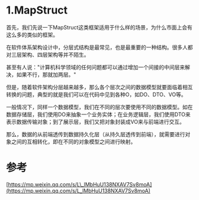 # 1.MapStruct

首先，我们先说一下MapStruct这类框架适用于什么样的场景，为什么市面上会有这么多的类似的框架。

在软件体系架构设计中，分层式结构是最常见，也是最重要的一种结构。很多人都对三层架构、四层架构等并不陌生。

甚至有人说："计算机科学领域的任何问题都可以通过增加一个间接的中间层来解决，如果不行，那就加两层。"

但是，随着软件架构分层越来越多，那么各个层次之间的数据模型就要面临着相互转换的问题，典型的就是我们可以在代码中见到各种O，如DO、DTO、VO等。

一般情况下，同样一个数据模型，我们在不同的层次要使用不同的数据模型。如在数据存储层，我们使用DO来抽象一个业务实体；在业务逻辑层，我们使用DTO来表示数据传输对象；到了展示层，我们又把对象封装成VO来与前端进行交互。

那么，数据的从前端透传到数据持久化层（从持久层透传到前端），就需要进行对象之间的互相转化，即在不同的对象模型之间进行映射。

# 参考

[https://mp.weixin.qq.com/s/L\_lMbHuU138NXAV7Sv8moA](https://mp.weixin.qq.com/s/L_lMbHuU138NXAV7Sv8moA)


